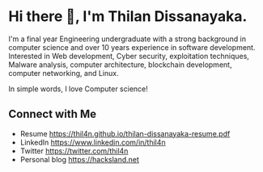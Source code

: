 # Hi there 👋, I'm Thilan Dissanayaka.

I'm a final year Engineering undergraduate with a strong background in computer science and over 10 years experience in software development. Interested in Web development, Cyber security, exploitation techniques, Malware analysis, computer architecture, blockchain development, computer networking, and Linux.

In simple words,
I love Computer science!

## Connect with Me
- Resume           https://thil4n.github.io/thilan-dissanayaka-resume.pdf
- LinkedIn         https://www.linkedin.com/in/thil4n
- Twitter          https://twitter.com/thil4n
- Personal blog    https://hacksland.net

